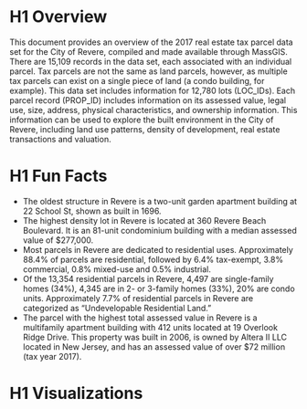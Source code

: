 # H1 Overview
This document provides an overview of the 2017 real estate tax parcel data set for the City of Revere, compiled and made available through MassGIS. There are 15,109 records in the data set, each associated with an individual parcel. Tax parcels are not the same as land parcels, however, as multiple tax parcels can exist on a single piece of land (a condo building, for example). This data set includes information for 12,780 lots (LOC_IDs). Each parcel record (PROP_ID) includes information on its assessed value, legal use, size, address, physical characteristics, and ownership information. This information can be used to explore the built environment in the City of Revere, including land use patterns, density of development, real estate transactions and valuation.

# H1 Fun Facts
-	The oldest structure in Revere is a two-unit garden apartment building at 22 School St, shown as built in 1696.
-	The highest density lot in Revere is located at 360 Revere Beach Boulevard. It is an 81-unit condominium building with a median assessed value of $277,000.
-	Most parcels in Revere are dedicated to residential uses. Approximately 88.4% of parcels are residential, followed by 6.4% tax-exempt, 3.8% commercial, 0.8% mixed-use and 0.5% industrial.
-	Of the 13,354 residential parcels in Revere, 4,497 are single-family homes (34%), 4,345 are in 2- or 3-family homes (33%), 20% are condo units. Approximately 7.7% of residential parcels in Revere are categorized as “Undevelopable Residential Land.”
-	The parcel with the highest total assessed value in Revere is a multifamily apartment building with 412 units located at 19 Overlook Ridge Drive. This property was built in 2006, is owned by Altera II LLC located in New Jersey, and has an assessed value of over $72 million (tax year 2017).

# H1 Visualizations
